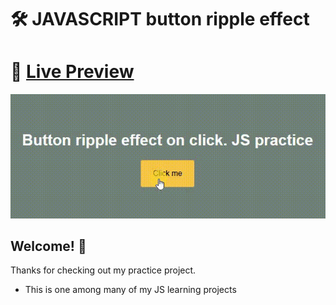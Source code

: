 # 🛠 JAVASCRIPT button ripple effect

# 🔗 [Live Preview](https://630a8c50a75f7a493421cb3c--comfy-torte-4d312e.netlify.app/)
![Design preview](./btn.gif)

## Welcome! 👋

Thanks for checking out my practice project.

- This is one among many of my JS learning projects

